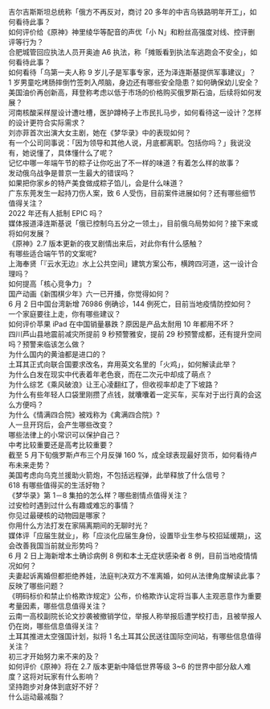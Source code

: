 吉尔吉斯斯坦总统称「俄方不再反对，商讨 20 多年的中吉乌铁路明年开工」，如何看待此事？  
如何评价给《原神》神里绫华等配音的声优「小 N」和粉丝高强度对线、控评删评等行为？  
合肥城管回应执法人员开奥迪 A6 执法，称「摊贩看到执法车逃跑会不安全」，如何看待此事？  
如何看待「乌第一夫人称 9 岁儿子是军事专家，还为泽连斯基提供军事建议」？  
1 岁男童吃烤肠摔倒竹签刺入颅脑，身边还有哪些安全隐患？如何确保幼儿安全？  
美国油价再创新高，拜登称考虑以低于市场的价格购买俄罗斯石油，后续将如何发展？  
河南核酸采样屋设计遭吐槽，医护蹲椅子上市民扎马步，如何看待这一设计？怎样的设计更符合实际需求？  
刘亦菲首次出演大女主剧，她在《梦华录》中的表现如何？  
有一个公司同事说：「因为领导和其他人说，月底都离职。包括你吗？」我说没有，她说懂了，具体懂什么了呢？  
记忆中哪一年端午节的粽子让你吃出了不一样的味道？有着怎么样的故事？  
发动俄乌战争是普京一生最大的错误吗？  
如果把你家乡的特产美食做成粽子馅儿，会是什么味道？  
广东东莞发生一起持刀伤人案，致 6 人受伤，目前案件进展如何？还有哪些细节值得关注？  
2022 年还有人抵制 EPIC 吗？  
媒体报道泽连斯基说「俄已控制乌五分之一领土」，目前俄乌局势如何？接下来或将如何发展？  
《原神》2.7 版本更新的夜叉剧情出来后，对此你有什么感触？  
有哪些适合端午节的文案呢?  
上海奉贤「『云水无边』水上公共空间」建筑方案公布，横跨四河道，这一设计合理吗？  
如何提高「核心竞争力」？  
国产动画《新围棋少年》六一已开播，你觉得如何？  
6 月 2 日中国台湾新增 76986 例确诊，144 例死亡，目前当地疫情防控如何？  
一个家庭要往上走，你有哪些建议？  
如何评价苹果 iPad 在中国销量暴跌？原因是产品太耐用 10 年都用不坏？  
四川芦山县地震前减灾所提前 9 秒预警雅安，提前 29 秒预警成都，还有提升空间吗？预警来临该怎么做？  
为什么国内的黄油都是进口的？  
土耳其正式向联合国要求改名，弃用英文名里的「火鸡」，如何解读此举？  
为什么白发在现实中代表着年老色衰，而在二次元中却成了萌点？  
为什么综艺《乘风破浪》让王心凌翻红了，但收视率却走了下坡路？  
为什么有些年轻人口袋里刚攒了点钱，就囔囔着一定买车，买车对于出行真的会这么方便吗？  
为什么《情满四合院》被戏称为《禽满四合院》?  
人一旦开窍后，会产生哪些改变？  
哪些法律上的小常识可以保护自己？  
中考比较重要还是高考比较重要？  
截至 5 月下旬俄罗斯卢布三个月反弹 160 %，成全球表现最好货币，如何看待卢布未来走势？  
美国考虑向乌克兰援助火箭炮，不包括远程弹，此举释放了什么信号？  
618 有哪些值得买的生活好物？  
《梦华录》第 1－8 集拍的怎么样？哪些剧情点值得关注？  
过安检时遇到过什么有趣或难忘的事情？  
你见过最硬核的动物园是哪家？  
你用什么方法打发在家隔离期间的无聊时光？  
媒体评「应届生就业」，称「应淡化应届生身份，设置毕业生参与校招延缓期」，这会改善我国当前就业形势吗？  
6 月 2 日上海新增本土确诊病例 8 例和本土无症状感染者 8 例，目前当地疫情情况如何？  
夫妻起诉离婚但都拒绝养娃，法庭判决双方不准离婚，如何从法律角度解读此事？反映了哪些问题？  
《明码标价和禁止价格欺诈规定》公布，价格欺诈认定将当事人主观恶意作为重要考量因素，哪些信息值得关注？  
云南一高校副院长论文抄袭被撤销学位，举报人称举报后遭学校打击，且被举报人仍在岗，哪些信息值得关注？  
土耳其推进太空强国计划，拟将 1 名土耳其公民送往国际空间站，有哪些信息值得关注？  
初三才开始努力来不来的及？  
如何评价《原神》将在 2.7 版本更新中降低世界等级 3~6 的世界中部分敌人难度？这将对玩家有什么影响？  
坚持跑步对身体到底好不好？  
什么运动最减脂？  
